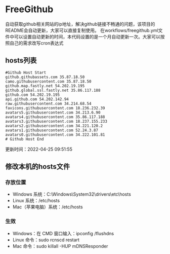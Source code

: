 # FreeGithub
自动获取github相关网站的ip地址，解决github链接不畅通的问题，该项目的README会自动更新，大家可以直接复制使用。
在workflows/freegithub.yml文件中可以设置自动更新的时间，本代码设置的是一个月自动更新一次。大家可以按照自己的需求改写cron表达式

## hosts列表
```base
#Github Host Start
github.githubassets.com 35.87.18.50
camo.githubusercontent.com 35.87.18.50
github.map.fastly.net 54.202.19.195
github.global.ssl.fastly.net 35.86.117.188
github.com 54.202.19.195
api.github.com 54.202.142.94
raw.githubusercontent.com 34.214.68.54
favicons.githubusercontent.com 18.236.232.39
avatars5.githubusercontent.com 34.213.6.90
avatars4.githubusercontent.com 35.86.117.188
avatars3.githubusercontent.com 18.237.155.233
avatars2.githubusercontent.com 34.221.120.2
avatars1.githubusercontent.com 52.24.3.87
avatars0.githubusercontent.com 34.222.101.81
# Github Host End
```

更新时间：2022-04-25 09:51:55

## 修改本机的hosts文件
### 存放位置
* Windows 系统：C:\Windows\System32\drivers\etc\hosts
* Linux 系统：/etc/hosts
* Mac（苹果电脑）系统：/etc/hosts

### 生效
* Windows：在 CMD 窗口输入：ipconfig /flushdns
* Linux 命令：sudo rcnscd restart
* Mac 命令：sudo killall -HUP mDNSResponder